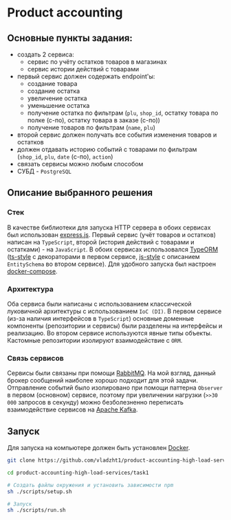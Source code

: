 # Product accounting

## Основные пункты задания:

- создать 2 сервиса:
  - сервис по учёту остатков товаров в магазинах
  - сервис истории действий с товарами
- первый сервис должен содержать endpoint'ы:
  - создание товара
  - создание остатка
  - увеличение остатка
  - уменьшение остатка
  - получение остатка по фильтрам (`plu`, `shop_id`, остатку товара по полке (с-по), остатку товара в заказе (с-по))
  - получение товаров по фильтрам (`name`, `plu`)
- второй сервис должен получать все события изменения товаров и остатков
- должен отдавать историю событий с товарами по фильтрам (`shop_id`, `plu`, `date` (с-по), `action`)
- связать сервисы можно любым способом
- СУБД - `PostgreSQL`

## Описание выбранного решения

### Стек

В качестве библиотеки для запуска HTTP сервера в обоих сервисах был использован [express.js](https://expressjs.com/). Первый сервис (учёт товаров и остатков) написан на `TypeScript`, второй (история действий с товарами и остатками) - на `JavaScript`. В обоих сервисах использовался [TypeORM](https://typeorm.io/) ([ts-style](https://typeorm.io/entities) с декораторами в первом сервисе, [js-style](https://typeorm.io/usage-with-javascript#entitycategoryjs) с описанием `EntitySchema` во втором сервисе). Для удобного запуска был настроен [docker-compose](https://docs.docker.com/compose/).

### Архитектура

Оба сервиса были написаны с использованием классической луковичной архитектуры с использованием `IoC (DI)`. В первом сервисе (из-за наличия интерфейсов в `TypeScript`) основные доменные компоненты (репозитории и сервисы) были разделены на интерфейсы и реализацию. Во втором сервисе используются явные типы объекты. Кастомные репозитории изолируют взаимодействие с `ORM`.

### Связь сервисов

Сервисы были связаны при помощи [RabbitMQ](https://www.rabbitmq.com/). На мой взгляд, данный брокер сообщений наиболее хорошо подходит для этой задачи. Отправление событий было изолировано при помощи паттерна `Observer` в первом (основном) сервисе, поэтому при увеличении нагрузки (`>>30 000` запросов в секунду) можно безболезненно переписать взаимодействие сервисов на [Apache Kafka](https://kafka.apache.org/).

## Запуск

Для запуска на компьютере должен быть установлен [Docker](https://www.docker.com/).

```bash
git clone https://github.com/vladzht1/product-accounting-high-load-services

cd product-accounting-high-load-services/task1

# Создать файлы окружения и установить зависимости npm
sh ./scripts/setup.sh

# Запуск
sh ./scripts/run.sh
```
